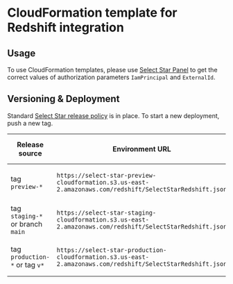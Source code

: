 # CloudFormation template for Redshift integration

## Usage

To use CloudFormation templates, please use [Select Star Panel](https://app.selectstar.com/) to get the correct values of authorization parameters `IamPrincipal` and `ExternalId`.
## Versioning & Deployment

Standard [Select Star release policy](https://www.notion.so/selectstarhq/Deployments-Releasing-to-production-82a4a119a0e8411aaa31e271b2a1b44d) is in place. To start a new deployment, push a new tag.

| Release source                   | Environment URL                                                                                                  | Launch Stack | Preview CloudFormation Designer |
|----------------------------------|------------------------------------------------------------------------------------------------------------------| -------------| --------------------------------|
| tag `preview-*`                  | `https://select-star-preview-cloudformation.s3.us-east-2.amazonaws.com/redshift/SelectStarRedshift.json`    | [![Launch Stack button](https://samdengler.github.io/cloudformation-launch-stack-button-svg/images/launch-stack.svg)](https://us-east-2.console.aws.amazon.com/cloudformation/home?region=us-east-2#/stacks/create/review?templateURL=https://select-star-preview-cloudformation.s3.us-east-2.amazonaws.com/redshift/SelectStarRedshift.json&stackName=SelectStarRedshiftIntegration&param_IamPrincipal=arn:aws:iam::591617137652:root&param_ExternalId=XXXXX) | [Open AWS CloudFormation Designer](https://console.aws.amazon.com/cloudformation/designer/home?templateUrl=https://select-star-preview-cloudformation.s3.us-east-2.amazonaws.com/redshift/SelectStarRedshift.json&region=us-east-2)
| tag `staging-*` or branch `main` | `https://select-star-staging-cloudformation.s3.us-east-2.amazonaws.com/redshift/SelectStarRedshift.json`    | [![Launch Stack button](https://samdengler.github.io/cloudformation-launch-stack-button-svg/images/launch-stack.svg)](https://us-east-2.console.aws.amazon.com/cloudformation/home?region=us-east-2#/stacks/create/review?templateURL=https://select-star-staging-cloudformation.s3.us-east-2.amazonaws.com/redshift/SelectStarRedshift.json&stackName=SelectStarRedshiftIntegration&param_IamPrincipal=arn:aws:iam::591617137652:root&param_ExternalId=XXXXX) | [Open AWS CloudFormation Designer](https://console.aws.amazon.com/cloudformation/designer/home?templateUrl=https://select-star-staging-cloudformation.s3.us-east-2.amazonaws.com/redshift/SelectStarRedshift.json&region=us-east-2)
| tag `production-*` or tag `v*`   | `https://select-star-production-cloudformation.s3.us-east-2.amazonaws.com/redshift/SelectStarRedshift.json` | [![Launch Stack button](https://samdengler.github.io/cloudformation-launch-stack-button-svg/images/launch-stack.svg)](https://us-east-2.console.aws.amazon.com/cloudformation/home?region=us-east-2#/stacks/create/review?templateURL=https://select-star-production-cloudformation.s3.us-east-2.amazonaws.com/redshift/SelectStarRedshift.json&stackName=SelectStarRedshiftIntegration&param_IamPrincipal=arn:aws:iam::591617137652:root&param_ExternalId=XXXXX) | [Open AWS CloudFormation Designer](https://console.aws.amazon.com/cloudformation/designer/home?templateUrl=https://select-star-production-cloudformation.s3.us-east-2.amazonaws.com/redshift/SelectStarRedshift.json&region=us-east-2)
